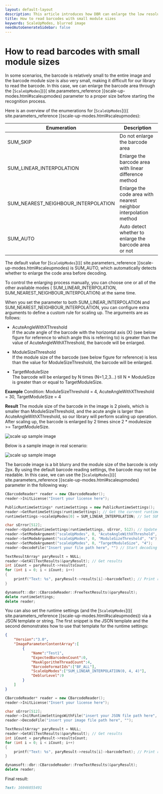 ```yaml
---   
layout: default-layout
description: This article introduces how DBR can enlarge the low resolution code area through the ScaleUpModes parameter to improve the decoding success rate.
title: How to read barcodes with small module sizes  
keywords: ScaleUpModes, blurred image
needAutoGenerateSidebar: false
---
```


# How to read barcodes with small module sizes

In some scenarios, the barcode is relatively small to the entire image and the barcode module size is also very small, making it difficult for our library to read the barcode. In this case, we can enlarge the barcode area through the [`ScaleUpModes`]({{ site.parameters_reference }}scale-up-modes.html#scaleupmodes) parameter to a proper size before starting the recognition process.

Here is an overview of the enumerations for [`ScaleUpModes`]({{ site.parameters_reference }}scale-up-modes.html#scaleupmodes):

|Enumeration |Description|
|----|---|
|SUM_SKIP|Do not enlarge the barcode area|
|SUM_LINEAR_INTERPOLATION|Enlarge the barcode area with linear difference method|
|SUM_NEAREST_NEIGHBOUR_INTERPOLATION|Enlarge the code area with nearest neighbor interpolation method|
|SUM_AUTO|Auto detect whether to enlarge the barcode area or not|

The default value for [`ScaleUpModes`]({{ site.parameters_reference }}scale-up-modes.html#scaleupmodes) is SUM_AUTO, which automatically detects whether to enlarge the code area before decoding. 

To control the enlarging process manually, you can choose one or all of the other available modes ( SUM_LINEAR_INTERPOLATION, SUM_NEAREST_NEIGHBOUR_INTERPOLATION) at the same time. 

When you set the parameter to both SUM_LINEAR_INTERPOLATION and SUM_NEAREST_NEIGHBOUR_INTERPOLATION, you can configure extra arguments to define a custom rule for scaling up. The arguments are as follows:

- AcuteAngleWithXThreshold    
 If the acute angle of the barcode with the horizontal axis (X) (see below figure for reference to which angle this is referring to) is greater than the value of AcuteAngleWithXThreshold, the barcode will be enlarged. 

- ModuleSizeThreshold   
 If the module size of the barcode (see below figure for reference) is less than the value for ModuleSizeThreshold, the barcode will be enlarged. 

- TargetModuleSize   
 The barcode will be enlarged by N times (N=1,2,3...) till N * ModuleSize is greater than or equal to TargetModuleSize.

**Example**
Condition: ModuleSizeThreshold = 4, AcuteAngleWithXThreshold = 30, TargetModuleSize = 4

**Result**
The module size of the barcode in the image is 2 pixels, which is smaller than ModuleSizeThreshold, and the acute angle is larger than AcuteAngleWithXThreshold, so our library will perform scaling up operation. After scaling up, the barcode is enlarged by 2 times since 2 * modulesize >= TargetModuleSize.

![scale up sample image][2]  

Below is a sample image in real scenario:

![scale up sample image][1]  

The barcode image is a bit blurry and the module size of the barcode is only 2px. By using the default barcode reading settings, the barcode may not be readable. In this case, we can use the [`ScaleUpModes`]({{ site.parameters_reference }}scale-up-modes.html#scaleupmodes) parameter in the following way:

``` C++
CBarcodeReader* reader = new CBarcodeReader();
reader->InitLicense("Insert your license here");

PublicRuntimeSettings* runtimeSettings = new PublicRuntimeSettings();
reader->GetRuntimeSettings(runtimeSettings); // Get the current runtime settings
runtimeSettings->scaleUpModes[0] = SUM_LINEAR_INTERPOLATION; // Set SUM_LINEAR_INTERPOLATION

char sError[512];
reader->UpdateRuntimeSettings(runtimeSettings, sError, 512); // Update runtime settings
reader->SetModeArgument("scaleUpModes", 0, "AcuteAngleWithXThreshold", "0"); 
reader->SetModeArgument("scaleUpModes", 0, "ModuleSizeThreshold", "4"); 
reader->SetModeArgument("scaleUpModes", 0, "TargetModuleSize", "4"); 
reader->DecodeFile("Insert your file path here", "") // Start decoding

TextResultArray* paryResult = NULL;
reader->GetAllTextResults(&paryResult); // Get results
int iCount = paryResult->resultsCount;
for (int i = 0; i < iCount; i++)
{
    printf("Text: %s", paryResult->results[i]->barcodeText); // Print results
}

dynamsoft::dbr::CBarcodeReader::FreeTextResults(&paryResult);
delete runtimeSettings;
delete reader;
```
 
You can also set the runtime settings (and the [`ScaleUpModes`]({{ site.parameters_reference }}scale-up-modes.html#scaleupmodes)) via a JSON template or string. The first snippet is the JSON template and the second demonstrates how to use that template for the runtime settings:

``` Json
{
    "Version":"3.0",
    "ImageParameterContentArray":[
        {
            "Name":"Test1",
            "ExpectedBarcodesCount":0,
            "MaxAlgorithmThreadCount":4,
            "BarcodeFormatIds":["BF_ALL"],
            "ScaleUpModes":["SUM_LINEAR_INTERPOLATION(0, 4, 4)"],
            "DeblurLevel":9
        }
    ]
}
```

``` C++
CBarcodeReader* reader = new CBarcodeReader();
reader->InitLicense("Insert your license here");

char sError[512];
reader->InitRuntimeSettingsWithFile("insert your JSON file path here", CM_OVERWRITE, sError, 512);
reader->DecodeFile("insert your image file path here", "");

TextResultArray* paryResult = NULL;
reader->GetAllTextResults(&paryResult); // Get results
int iCount = paryResult->resultsCount;
for (int i = 0; i < iCount; i++)
{
    printf("Text: %s", paryResult->results[i]->barcodeText); // Print results
}

dynamsoft::dbr::CBarcodeReader::FreeTextResults(&paryResult);
delete reader;
```

Final result:

``` md
Text: 16046055491
```

[1]:assets/how-to-set-scaleup-modes/scale-up-sample-img.png
[2]:assets/how-to-set-scaleup-modes/scale-up-sample-img2.png